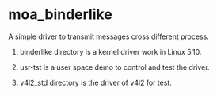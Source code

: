# moa_binderlike
A simple driver to transmit messages cross different process.

1. binderlike directory is a kernel driver work in Linux 5.10.

2. usr-tst is a user space demo to control and test the driver.

3. v4l2_std directory is the driver of v4l2 for test.

